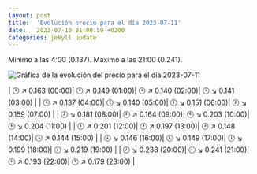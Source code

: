 ```yaml
---
layout: post
title:  'Evolución precio para el día 2023-07-11'
date:   2023-07-10 21:00:59 +0200
categories: jekyll update
---
```

Mínimo a las 4:00 (0.137). Máximo a las 21:00 (0.241). 

![Gráfica de la evolución del precio para el día 2023-07-11](https://files.botsin.space/media_attachments/files/110/691/338/574/861/083/original/c3b4d6259f1a9229.png)


| 🕛 ↗ 0.163 (00:00)| 🕐 ↗ 0.149 (01:00)| 🕑 ↗ 0.140 (02:00)| 🕒 ↘ 0.141 (03:00) | 
| 🕓 ↗ 0.137 (04:00)| 🕔 ↘ 0.140 (05:00)| 🕕 ↘ 0.151 (06:00)| 🕖 ↘ 0.159 (07:00) | 
| 🕗 ↘ 0.181 (08:00)| 🕘 ↗ 0.164 (09:00)| 🕙 ↘ 0.203 (10:00)| 🕚 ↘ 0.204 (11:00) | 
| 🕛 ↗ 0.201 (12:00)| 🕐 ↗ 0.197 (13:00)| 🕑 ↗ 0.148 (14:00)| 🕒 ↗ 0.144 (15:00) | 
| 🕓 ↘ 0.146 (16:00)| 🕔 ↘ 0.149 (17:00)| 🕕 ↘ 0.199 (18:00)| 🕖 ↘ 0.219 (19:00) | 
| 🕗 ↘ 0.238 (20:00)| 🕘 ↘ 0.241 (21:00)| 🕙 ↗ 0.193 (22:00)| 🕚 ↗ 0.179 (23:00) | 
 

